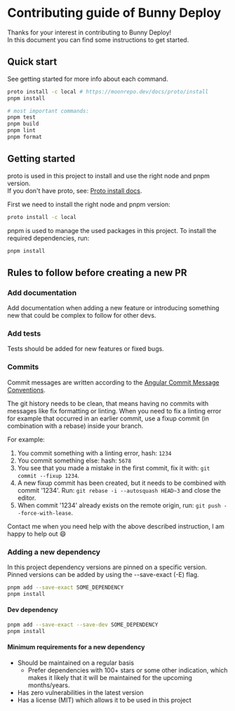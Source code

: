# Contributing guide of Bunny Deploy

Thanks for your interest in contributing to Bunny Deploy! \
In this document you can find some instructions to get started.

## Quick start

See getting started for more info about each command.

```bash
proto install -c local # https://moonrepo.dev/docs/proto/install
pnpm install

# most important commands:
pnpm test
pnpm build
pnpm lint
pnpm format
```

## Getting started

proto is used in this project to install and use the right node and pnpm version. \
If you don't have proto, see: [Proto install docs](https://moonrepo.dev/docs/proto/install).

First we need to install the right node and pnpm version:

```bash
proto install -c local
```

pnpm is used to manage the used packages in this project.
To install the required dependencies, run:

```bash
pnpm install
```

## Rules to follow before creating a new PR

### Add documentation

Add documentation when adding a new feature or introducing something new that could be complex to follow for other devs.

### Add tests

Tests should be added for new features or fixed bugs.

### Commits

Commit messages are written according to the [Angular Commit Message Conventions](https://github.com/angular/angular.js/blob/master/DEVELOPERS.md#-git-commit-guidelines).

The git history needs to be clean, that means having no commits with messages like fix formatting or linting.
When you need to fix a linting error for example that occurred in an earlier commit, use a fixup commit (in combination with a rebase) inside your branch.

For example:

1. You commit something with a linting error, hash: `1234`
2. You commit something else: hash: `5678`
3. You see that you made a mistake in the first commit, fix it with: `git commit --fixup 1234`.
4. A new fixup commit has been created, but it needs to be combined with commit '1234'. Run: `git rebase -i --autosquash HEAD~3` and close the editor.
5. When commit '1234' already exists on the remote origin, run: `git push --force-with-lease`.

Contact me when you need help with the above described instruction, I am happy to help out :smile:

### Adding a new dependency

In this project dependency versions are pinned on a specific version. \
Pinned versions can be added by using the --save-exact (-E) flag.

```bash
pnpm add --save-exact SOME_DEPENDENCY
pnpm install
```

#### Dev dependency

```bash
pnpm add --save-exact --save-dev SOME_DEPENDENCY
pnpm install
```

#### Minimum requirements for a new dependency

- Should be maintained on a regular basis
  - Prefer dependencies with 100+ stars or some other indication, which makes it likely that it will be maintained for the upcoming months/years.
- Has zero vulnerabilities in the latest version
- Has a license (MIT) which allows it to be used in this project
